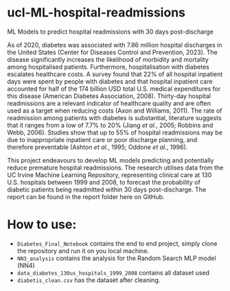 # ucl-ML-hospital-readmissions
ML Models to predict hospital readmissions with 30 days post-discharge

As of 2020, diabetes was associated with 7.86 million hospital discharges in the United States (Center for Diseases Control and Prevention, 2023). The disease significantly increases the likelihood of morbidity and mortality among hospitalised patients. Furthermore, hospitalisation with diabetes escalates healthcare costs. A survey found that 22% of all hospital inpatient days were spent by people with diabetes and that hospital inpatient care accounted for half of the 174 billion USD total U.S. medical expenditures for this disease (American Diabetes Association, 2008). Thirty-day hospital readmissions are a relevant indicator of healthcare quality and are often used as a target when reducing costs (Axon and Williams, 2011). The rate of readmission among patients with diabetes is substantial, literature suggests that it ranges from a low of 7.7% to 20% (Jiang *et al.*, 2005; Robbins and Webb, 2006). Studies show that up to 55% of hospital readmissions may be due to inappropriate inpatient care or poor discharge planning, and therefore preventable (Ashton *et al.*, 1995; Oddone *et al.*, 1996).

This project endeavours to develop ML models predicting and potentially reduce premature hospital readmissions. The research utilises data from the UC Irvine Machine Learning Repository, representing clinical care at 130 U.S. hospitals between 1999 and 2008, to forecast the probability of diabetic patients being readmitted within 30 days post-discharge. The report can be found in the report folder here on GitHub. 

# How to use: 
- `Diabetes_Final_Notebook` contains the end to end project, simply clone the repository and run it on you local machine. 
- `NN3_analysis` contains the analysis for the Random Search MLP model (NN4)
- `data_diabetes_130us_hospitals_1999_2008` contains all dataset used
- `diabetis_clean.csv` has the dataset after cleaning. 